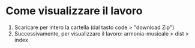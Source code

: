 # Come visualizzare il lavoro

1. Scaricare per intero la cartella (dal tasto code > "download Zip")
2. Successivamente, per visualizzare il lavoro: armonia-musicale > dist > index
